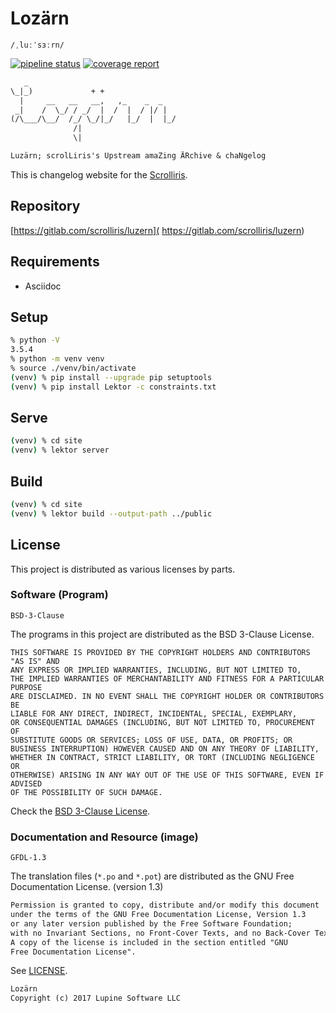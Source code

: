 # Lozärn

`/ˌluːˈsɜːrn/`

[![pipeline status][ci-build]][commit] [![coverage report][ci-cov]][commit]


```txt
   _
\_|_)             + +
  |     __   __   __,   ,_    _  _
 _|    /  \_/ / _/  |  /  |  / |/ |
(/\___/\__/  /_/ \_/|_/   |_/  |  |_/
              /|
              \|

Luzärn; scrolLiris's Upstream amaZing ÄRchive & chaNgelog
```

This is changelog website for the [Scrolliris](
https://about.scrolliris.com/).


## Repository

[https://gitlab.com/scrolliris/luzern](
https://gitlab.com/scrolliris/luzern)


## Requirements

* Asciidoc


## Setup

```zsh
% python -V
3.5.4
% python -m venv venv
% source ./venv/bin/activate
(venv) % pip install --upgrade pip setuptools
(venv) % pip install Lektor -c constraints.txt
```

## Serve

```zsh
(venv) % cd site
(venv) % lektor server
```


## Build

```zsh
(venv) % cd site
(venv) % lektor build --output-path ../public
```


## License

This project is distributed as various licenses by parts.

### Software (Program)

`BSD-3-Clause`

The programs in this project are distributed as the
BSD 3-Clause License.

```
THIS SOFTWARE IS PROVIDED BY THE COPYRIGHT HOLDERS AND CONTRIBUTORS "AS IS" AND
ANY EXPRESS OR IMPLIED WARRANTIES, INCLUDING, BUT NOT LIMITED TO,
THE IMPLIED WARRANTIES OF MERCHANTABILITY AND FITNESS FOR A PARTICULAR PURPOSE
ARE DISCLAIMED. IN NO EVENT SHALL THE COPYRIGHT HOLDER OR CONTRIBUTORS BE
LIABLE FOR ANY DIRECT, INDIRECT, INCIDENTAL, SPECIAL, EXEMPLARY,
OR CONSEQUENTIAL DAMAGES (INCLUDING, BUT NOT LIMITED TO, PROCUREMENT OF
SUBSTITUTE GOODS OR SERVICES; LOSS OF USE, DATA, OR PROFITS; OR
BUSINESS INTERRUPTION) HOWEVER CAUSED AND ON ANY THEORY OF LIABILITY,
WHETHER IN CONTRACT, STRICT LIABILITY, OR TORT (INCLUDING NEGLIGENCE OR
OTHERWISE) ARISING IN ANY WAY OUT OF THE USE OF THIS SOFTWARE, EVEN IF ADVISED
OF THE POSSIBILITY OF SUCH DAMAGE.
```

Check the [BSD 3-Clause License](https://opensource.org/licenses/BSD-3-Clause).

### Documentation and Resource (image)

`GFDL-1.3`

The translation files (`*.po` and `*.pot`) are distributed as the
GNU Free Documentation License. (version 1.3)

```txt
Permission is granted to copy, distribute and/or modify this document
under the terms of the GNU Free Documentation License, Version 1.3
or any later version published by the Free Software Foundation;
with no Invariant Sections, no Front-Cover Texts, and no Back-Cover Texts.
A copy of the license is included in the section entitled "GNU
Free Documentation License".
```

See [LICENSE](LICENSE).


```txt
Lozärn
Copyright (c) 2017 Lupine Software LLC
```


[ci-build]: https://gitlab.com/scrolliris/luzern/badges/master/build.svg
[ci-cov]: https://gitlab.com/scrolliris/luzern/badges/master/coverage.svg
[commit]: https://gitlab.com/scrolliris/luzern/commits/master
